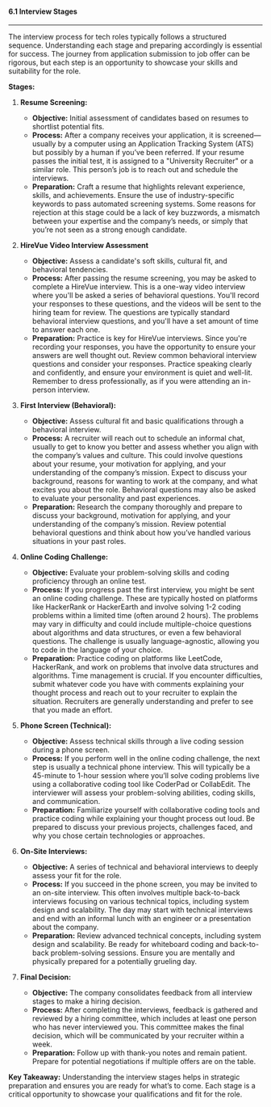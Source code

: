 #### 6.1 Interview Stages

---

The interview process for tech roles typically follows a structured sequence. Understanding each stage and preparing accordingly is essential for success. The journey from application submission to job offer can be rigorous, but each step is an opportunity to showcase your skills and suitability for the role.

**Stages:**

1. **Resume Screening:**
   - **Objective:** Initial assessment of candidates based on resumes to shortlist potential fits.
   - **Process:** After a company receives your application, it is screened—usually by a computer using an Application Tracking System (ATS) but possibly by a human if you’ve been referred. If your resume passes the initial test, it is assigned to a "University Recruiter" or a similar role. This person’s job is to reach out and schedule the interviews.
   - **Preparation:** Craft a resume that highlights relevant experience, skills, and achievements. Ensure the use of industry-specific keywords to pass automated screening systems. Some reasons for rejection at this stage could be a lack of key buzzwords, a mismatch between your expertise and the company’s needs, or simply that you’re not seen as a strong enough candidate.

2. **HireVue Video Interview Assessment**
   - **Objective:** Assess a candidate's soft skills, cultural fit, and behavioral tendencies.
   - **Process:** After passing the resume screening, you may be asked to complete a HireVue interview. This is a one-way video interview where you'll be asked a series of behavioral questions. You'll record your responses to these questions, and the videos will be sent to the hiring team for review. The questions are typically standard behavioral interview questions, and you'll have a set amount of time to answer each one.
   - **Preparation:** Practice is key for HireVue interviews. Since you're recording your responses, you have the opportunity to ensure your answers are well thought out. Review common behavioral interview questions and consider your responses. Practice speaking clearly and confidently, and ensure your environment is quiet and well-lit. Remember to dress professionally, as if you were attending an in-person interview.

4. **First Interview (Behavioral):**
   - **Objective:** Assess cultural fit and basic qualifications through a behavioral interview.
   - **Process:** A recruiter will reach out to schedule an informal chat, usually to get to know you better and assess whether you align with the company’s values and culture. This could involve questions about your resume, your motivation for applying, and your understanding of the company’s mission. Expect to discuss your background, reasons for wanting to work at the company, and what excites you about the role. Behavioral questions may also be asked to evaluate your personality and past experiences.
   - **Preparation:** Research the company thoroughly and prepare to discuss your background, motivation for applying, and your understanding of the company’s mission. Review potential behavioral questions and think about how you’ve handled various situations in your past roles.

5. **Online Coding Challenge:**
   - **Objective:** Evaluate your problem-solving skills and coding proficiency through an online test.
   - **Process:** If you progress past the first interview, you might be sent an online coding challenge. These are typically hosted on platforms like HackerRank or HackerEarth and involve solving 1-2 coding problems within a limited time (often around 2 hours). The problems may vary in difficulty and could include multiple-choice questions about algorithms and data structures, or even a few behavioral questions. The challenge is usually language-agnostic, allowing you to code in the language of your choice.
   - **Preparation:** Practice coding on platforms like LeetCode, HackerRank, and work on problems that involve data structures and algorithms. Time management is crucial. If you encounter difficulties, submit whatever code you have with comments explaining your thought process and reach out to your recruiter to explain the situation. Recruiters are generally understanding and prefer to see that you made an effort.

6. **Phone Screen (Technical):**
   - **Objective:** Assess technical skills through a live coding session during a phone screen.
   - **Process:** If you perform well in the online coding challenge, the next step is usually a technical phone interview. This will typically be a 45-minute to 1-hour session where you’ll solve coding problems live using a collaborative coding tool like CoderPad or CollabEdit. The interviewer will assess your problem-solving abilities, coding skills, and communication.
   - **Preparation:** Familiarize yourself with collaborative coding tools and practice coding while explaining your thought process out loud. Be prepared to discuss your previous projects, challenges faced, and why you chose certain technologies or approaches.

7. **On-Site Interviews:**
   - **Objective:** A series of technical and behavioral interviews to deeply assess your fit for the role.
   - **Process:** If you succeed in the phone screen, you may be invited to an on-site interview. This often involves multiple back-to-back interviews focusing on various technical topics, including system design and scalability. The day may start with technical interviews and end with an informal lunch with an engineer or a presentation about the company.
   - **Preparation:** Review advanced technical concepts, including system design and scalability. Be ready for whiteboard coding and back-to-back problem-solving sessions. Ensure you are mentally and physically prepared for a potentially grueling day.

8. **Final Decision:**
   - **Objective:** The company consolidates feedback from all interview stages to make a hiring decision.
   - **Process:** After completing the interviews, feedback is gathered and reviewed by a hiring committee, which includes at least one person who has never interviewed you. This committee makes the final decision, which will be communicated by your recruiter within a week.
   - **Preparation:** Follow up with thank-you notes and remain patient. Prepare for potential negotiations if multiple offers are on the table.

**Key Takeaway:**
Understanding the interview stages helps in strategic preparation and ensures you are ready for what’s to come. Each stage is a critical opportunity to showcase your qualifications and fit for the role.
